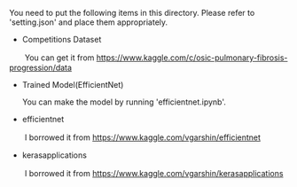 You need to put the following items in this directory. Please refer to 'setting.json' and place them appropriately.

- Competitions Dataset

　　You can get it from https://www.kaggle.com/c/osic-pulmonary-fibrosis-progression/data

- Trained Model(EfficientNet)

    You can make the model by running 'efficientnet.ipynb'.

- efficientnet

　　I borrowed it from https://www.kaggle.com/vgarshin/efficientnet


- kerasapplications

　　I borrowed it from https://www.kaggle.com/vgarshin/kerasapplications
